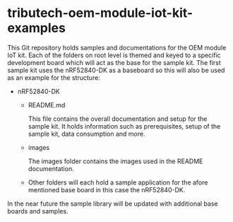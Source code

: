 # tributech-oem-module-iot-kit-examples
This Git repository holds samples and documentations for the OEM module IoT kit.
Each of the folders on root level is themed and keyed to a specific development board which will act as the base for the sample kit.
The first sample kit uses the nRF52840-DK as a baseboard so this will also be used as an example for the structure:

- nRF52840-DK
    - README.md

        This file contains the overall documentation and setup for the sample kit. It holds information such as prerequisites, setup of the sample kit, data consumption and more.

    - images

        The images folder contains the images used in the README documentation.
        
    - Other folders will each hold a sample application for the afore mentioned base board in this case the nRF52840-DK.

In the near future the sample library will be updated with additional  base boards and samples.
